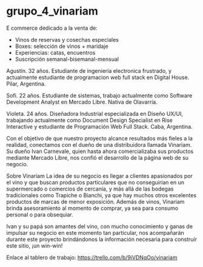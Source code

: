 # grupo_4_vinariam

E commerce dedicado a la venta de:

- Vinos de reservas y cosechas especiales
- Boxes: selección de vinos + maridaje
- Experiencias: catas, encuentros
- Suscripción semanal-bisemanal-mensual


Agustín. 32 años. Estudiante de ingenieria electronica frustrado, y actualmente estudiante de programacion web full stack en Digital House. Pilar, Argentina.

Sofi. 22 años. Estudiante de sistemas, trabajo actualmente como Software Development Analyst en Mercado Libre. Nativa de Olavarría.

Violeta. 24 años. Diseñadora Industrial especializada en Diseño UX/UI, trabajando actualmente como Document Design Specialist en Rise Interactive y estudiante de Programación Web Full Stack. Caba, Argentina.


Con el objetivo de que nuestro proyecto alcance resultados más fieles a la realidad, conectamos con el dueño de una distribuidora llamada Vinariam. Su dueño Ivan Carnevale, quien hasta ahora comercializaba sus productos mediante Mercado Libre, nos confió el desarrollo de la página web de su negocio. 

Sobre Vinariam
La idea de su negocio es llegar a clientes apasionados por el vino y que buscan productos particulares que no conseguirían en un supermercado o comercios de cercanía, y más allá de las bodegas tradicionales como Trapiche o Bianchi, ya que hay muchos otros excelentes productos de marcas de menor exposición. Además de vinos, Vinariam brinda asesoramiento al momento de comprar, ya sea para consumo personal o para obsequiar. 

Ivan y su papá son amantes del vino, con mucho conocimiento y ganas de impulsar su negocio en este momento tan particular, nos acompañarán durante este proyecto brindándonos la información necesaria para construír este sitio, ¡un win-win! 

Enlace al tablero de trabajo: https://trello.com/b/9iVDNqOo/vinariam
